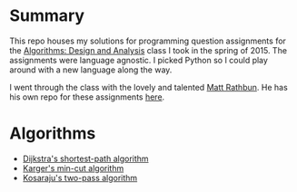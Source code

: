 # Summary
This repo houses my solutions for programming question assignments for the [Algorithms: Design and Analysis](https://class.coursera.org/algo-007) class I took in the spring of 2015. The assignments were language agnostic. I picked Python so I could play around with a new language along the way.

I went through the class with the lovely and talented [Matt Rathbun](https://github.com/perfectgait). He has his own repo for these assignments [here](https://github.com/perfectgait/algorithms_design_analysis_part1).

# Algorithms
* [Dijkstra's shortest-path algorithm](https://github.com/SmellyFish/algorithms/tree/master/dijkstra_shortest_path)
* [Karger's min-cut algorithm](https://github.com/SmellyFish/algorithms/tree/master/karger_graph_min_cut)
* [Kosaraju's two-pass algorithm](https://github.com/SmellyFish/algorithms/tree/master/kosaraju_two_pass)
